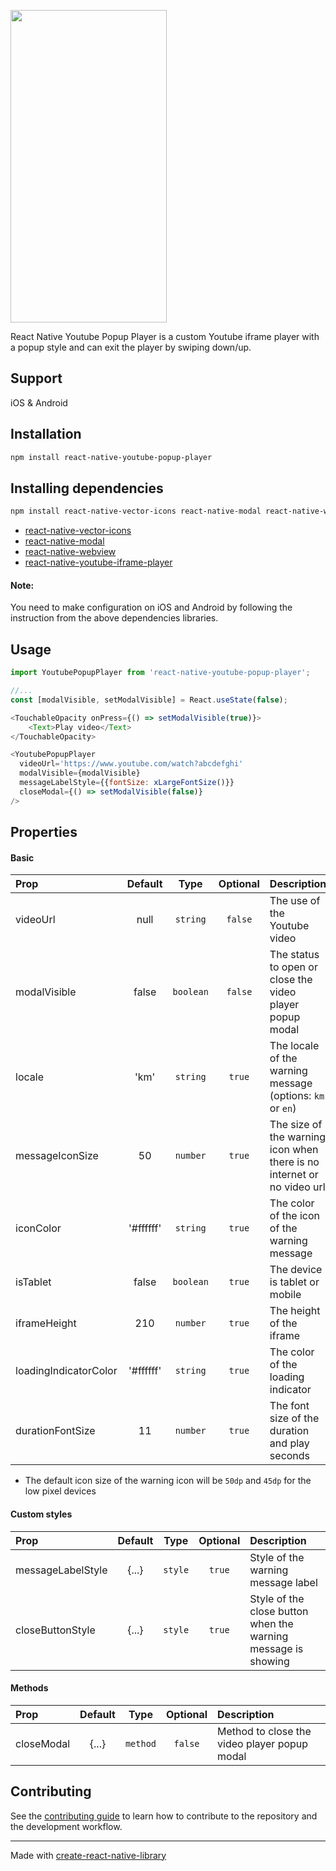 <span><img src="https://user-images.githubusercontent.com/18114944/218962104-0533269e-2ff3-49a5-9dd4-d7dd14e821e3.png" width="250" height="500" /></span>

React Native Youtube Popup Player is a custom Youtube iframe player with a popup style and can exit the player by swiping down/up.

## Support
iOS & Android

## Installation

```sh
npm install react-native-youtube-popup-player
```

## Installing dependencies

```sh
npm install react-native-vector-icons react-native-modal react-native-webview react-native-youtube-iframe-player
```
- [react-native-vector-icons](https://github.com/oblador/react-native-vector-icons)
- [react-native-modal](https://github.com/react-native-modal/react-native-modal)
- [react-native-webview](https://github.com/react-native-webview/react-native-webview)
- [react-native-youtube-iframe-player](https://github.com/limkimsan/react-native-youtube-iframe-player)

#### Note:
You need to make configuration on iOS and Android by following the instruction from the above dependencies libraries.

## Usage

```js
import YoutubePopupPlayer from 'react-native-youtube-popup-player';

//...
const [modalVisible, setModalVisible] = React.useState(false);

<TouchableOpacity onPress={() => setModalVisible(true)}>
    <Text>Play video</Text>
</TouchableOpacity>

<YoutubePopupPlayer
  videoUrl='https://www.youtube.com/watch?abcdefghi'
  modalVisible={modalVisible}
  messageLabelStyle={{fontSize: xLargeFontSize()}}
  closeModal={() => setModalVisible(false)}
/>
```
## Properties
#### Basic
| Prop                  |    Default    |       Type       |  Optional  | Description                                                                  |
| :-------------------- | :-----------: | :--------------: | :--------: | :----------------------------------------------------------------------------|
| videoUrl              |      null     |     `string`     |   `false`  | The use of the Youtube video                                                 |
| modalVisible          |     false     |     `boolean`    |   `false`  | The status to open or close the video player popup modal                     |
| locale                |     'km'      |     `string`     |   `true`   | The locale of the warning message (options: `km` or `en`)                    |
| messageIconSize       |      50       |     `number`     |   `true`   | The size of the warning icon when there is no internet or no video url       |
| iconColor             |   '#ffffff'   |     `string`     |   `true`   | The color of the icon of the warning message                                 |
| isTablet              |     false     |     `boolean`    |   `true`   | The device is tablet or mobile                                               |
| iframeHeight          |      210      |     `number`     |   `true`   | The height of the iframe                                                     |
| loadingIndicatorColor |   '#ffffff'   |     `string`     |   `true`   | The color of the loading indicator                                           |
| durationFontSize      |      11       |     `number`     |   `true`   | The font size of the duration and play seconds                               |

- The default icon size of the warning icon will be `50dp` and `45dp` for the low pixel devices

#### Custom styles

| Prop                  |    Default    |   Type    |  Optional  | Description                                                                |
| :-------------------- | :-----------: | :-------: | :--------: | :------------------------------------------------------------------------- |
| messageLabelStyle     |     {...}     |  `style`  |   `true`   | Style of the warning message label                                         |
| closeButtonStyle      |     {...}     |  `style`  |   `true`   | Style of the close button when the warning message is showing              |

#### Methods
| Prop              |        Default       |   Type   |  Optional  | Description                                          |
| :---------------- | :------------------: | :------: | :--------: | :--------------------------------------------------- |
| closeModal        |         {...}        | `method` |   `false`  | Method to close the video player popup modal         |

## Contributing

See the [contributing guide](CONTRIBUTING.md) to learn how to contribute to the repository and the development workflow.

---

Made with [create-react-native-library](https://github.com/callstack/react-native-builder-bob)
